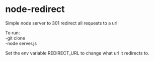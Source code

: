 # node-redirect
Simple node server to 301 redirect all requests to a url

To run:  
-git clone  
-node server.js

Set the env variable REDIRECT_URL to change what url it redirects to.
